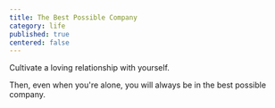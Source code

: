 ```yaml
---
title: The Best Possible Company
category: life
published: true
centered: false
---
```


Cultivate a loving relationship 
with yourself.

Then, even when you're alone,
you will always be
in the best possible company.
